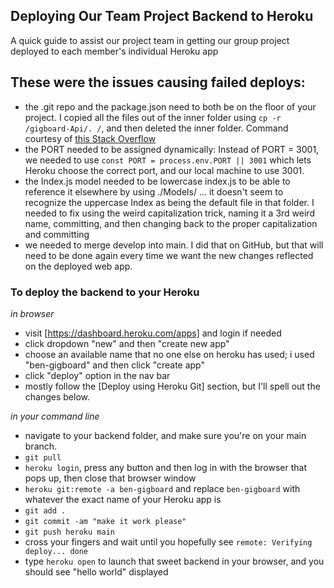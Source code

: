 ## Deploying Our Team Project Backend to Heroku

A quick guide to assist our project team in getting our group project deployed to each member's individual Heroku app

## These were the issues causing failed deploys:

- the .git repo and the package.json need to both be on the floor of your project. I copied all the files out of the inner folder using ```cp -r /gigboard-Api/. /```, and then deleted the inner folder. Command courtesy of [this Stack Overflow](https://stackoverflow.com/questions/20192070/how-to-move-all-files-including-hidden-files-into-parent-directory-via)
- the PORT needed to be assigned dynamically: Instead of PORT = 3001, we needed to use ```const PORT = process.env.PORT || 3001``` which lets Heroku choose the correct port, and our local machine to use 3001.
- the Index.js model needed to be lowercase index.js to be able to reference it elsewhere by using ./Models/ ... it doesn't seem to recognize the uppercase Index as being the default file in that folder. I needed to fix using the weird capitalization trick, naming it a 3rd weird name, committing, and then changing back to the proper capitalization and committing
- we needed to merge develop into main. I did that on GitHub, but that will need to be done again every time we want the new changes reflected on the deployed web app. 

### To deploy the backend to your Heroku

_in browser_

- visit [https://dashboard.heroku.com/apps] and login if needed
- click dropdown "new" and then "create new app"
- choose an available name that no one else on heroku has used; i used "ben-gigboard" and then click "create app"
- click "deploy" option in the nav bar
- mostly follow the [Deploy using Heroku Git] section, but I'll spell out the changes below.

_in your command line_

- navigate to your backend folder, and make sure you're on your main branch.
- ```git pull```
- ```heroku login```, press any button and then log in with the browser that pops up, then close that browser window
- ```heroku git:remote -a ben-gigboard``` and replace ```ben-gigboard``` with whatever the exact name of your Heroku app is
- ```git add .```
- ```git commit -am "make it work please"```
- ```git push heroku main```
- cross your fingers and wait until you hopefully see ```remote: Verifying deploy... done```
- type ```heroku open``` to launch that sweet backend in your browser, and you should see "hello world" displayed
